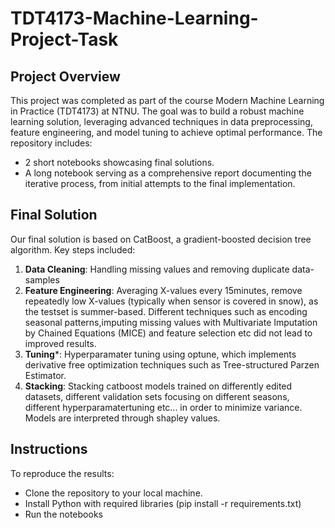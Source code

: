# TDT4173-Machine-Learning-Project-Task
## Project Overview
This project was completed as part of the course Modern Machine Learning in Practice (TDT4173) at NTNU. The goal was to build a robust machine learning solution, leveraging advanced techniques in data preprocessing, feature engineering, and model tuning to achieve optimal performance.
The repository includes:
- 2 short notebooks showcasing final solutions.
- A long notebook serving as a comprehensive report documenting the iterative process, from initial attempts to the final implementation.

## Final Solution
Our final solution is based on CatBoost, a gradient-boosted decision tree algorithm. Key steps included:
1) **Data Cleaning**: Handling missing values and removing duplicate data-samples
2) **Feature Engineering**: Averaging X-values every 15minutes, remove repeatedly low X-values (typically when sensor is covered in snow), as the testset is summer-based. Different techniques such as encoding seasonal patterns,imputing missing values with Multivariate Imputation by Chained Equations (MICE) and feature selection etc did not lead to improved results.
3) **Tuning***: Hyperparamater tuning using optune, which implements derivative free optimization techniques such as Tree-structured Parzen Estimator.
4) **Stacking**: Stacking catboost models trained on differently edited datasets, different validation sets focusing on different seasons, different hyperparamatertuning etc... in order to minimize variance.
Models are interpreted through shapley values.

## Instructions
To reproduce the results:
- Clone the repository to your local machine.
- Install Python with required libraries (pip install -r requirements.txt)
- Run the notebooks


